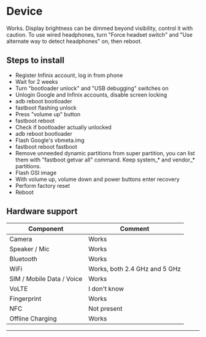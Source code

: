 # Device

Works. Display brightness can be dimmed beyond visibility, control it with caution. To use wired headphones, turn "Force headset switch" and "Use alternate way to detect headphones" on, then reboot.
## Steps to install

* Register Infinix account, log in from phone
* Wait for 2 weeks
* Turn "bootloader unlock" and "USB debugging" switches on
* Unlogin Google and Infinix accounts, disable screen locking
* adb reboot bootloader
* fastboot flashing unlock
* Press "volume up" button
* fastboot reboot
* Check if bootloader actually unlocked
* adb reboot bootloader
* Flash Google's vbmeta.img
* fastboot reboot fastboot
* Remove unneeded dynamic partitions from super partition, you can list them with "fastboot getvar all" command. Keep system_* and vendor_* partitions.
* Flash GSI image
* With volume up, volume down and power buttons enter recovery
* Perform factory reset
* Reboot

## Hardware support

| Component                 |      Comment                                              |
|---------------------------|-----------------------------------------------------------|
| Camera                    | Works                                                    |
| Speaker / Mic             | Works                                                    |
| Bluetooth                 | Works                                                    |
| WiFi                      | Works, both 2.4 GHz and 5 GHz                                                    |
| SIM / Mobile Data / Voice | Works                                                    |
| VoLTE                     | I don't know                                                    |
| Fingerprint               | Works                                                    |
| NFC                       | Not present                                                    |
| Offline Charging          | Works                                                    |
---
